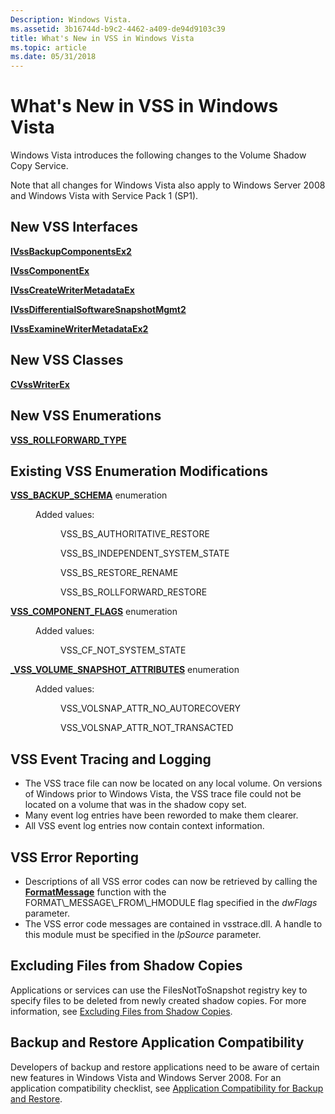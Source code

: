 ```yaml
---
Description: Windows Vista.
ms.assetid: 3b16744d-b9c2-4462-a409-de94d9103c39
title: What's New in VSS in Windows Vista
ms.topic: article
ms.date: 05/31/2018
---
```


# What's New in VSS in Windows Vista

Windows Vista introduces the following changes to the Volume Shadow Copy Service.

Note that all changes for Windows Vista also apply to Windows Server 2008 and Windows Vista with Service Pack 1 (SP1).

## New VSS Interfaces

[**IVssBackupComponentsEx2**](/windows/desktop/api/VsBackup/nl-vsbackup-ivssbackupcomponentsex2)

[**IVssComponentEx**](/windows/desktop/api/VsWriter/nl-vswriter-ivsscomponentex)

[**IVssCreateWriterMetadataEx**](/windows/desktop/api/VsWriter/nl-vswriter-ivsscreatewritermetadataex)

[**IVssDifferentialSoftwareSnapshotMgmt2**](/windows/desktop/api/VsMgmt/nn-vsmgmt-ivssdifferentialsoftwaresnapshotmgmt2)

[**IVssExamineWriterMetadataEx2**](/windows/desktop/api/VsBackup/nl-vsbackup-ivssexaminewritermetadataex2)

## New VSS Classes

[**CVssWriterEx**](/windows/desktop/api/VsWriter/nl-vswriter-cvsswriterex)

## New VSS Enumerations

[**VSS\_ROLLFORWARD\_TYPE**](/windows/desktop/api/Vss/ne-vss-vss_rollforward_type)

## Existing VSS Enumeration Modifications

<dl> <dt>

<span id="VSS_BACKUP_SCHEMA_enumeration"></span><span id="vss_backup_schema_enumeration"></span><span id="VSS_BACKUP_SCHEMA_ENUMERATION"></span>[**VSS\_BACKUP\_SCHEMA**](/windows/desktop/api/Vss/ne-vss-vss_backup_schema) enumeration
</dt> <dd>

<dl> <dt>

<span id="Added_values_"></span><span id="added_values_"></span><span id="ADDED_VALUES_"></span>Added values:
</dt> <dd>

VSS\_BS\_AUTHORITATIVE\_RESTORE

VSS\_BS\_INDEPENDENT\_SYSTEM\_STATE

VSS\_BS\_RESTORE\_RENAME

VSS\_BS\_ROLLFORWARD\_RESTORE

</dd> </dl> </dd> </dl>

<dl> <dt>

<span id="VSS_COMPONENT_FLAGS_enumeration"></span><span id="vss_component_flags_enumeration"></span><span id="VSS_COMPONENT_FLAGS_ENUMERATION"></span>[**VSS\_COMPONENT\_FLAGS**](/windows/desktop/api/VsWriter/ne-vswriter-vss_component_flags) enumeration
</dt> <dd>

<dl> <dt>

<span id="Added_values_"></span><span id="added_values_"></span><span id="ADDED_VALUES_"></span>Added values:
</dt> <dd>

VSS\_CF\_NOT\_SYSTEM\_STATE

</dd> </dl> </dd> </dl>

<dl> <dt>

<span id="_VSS_VOLUME_SNAPSHOT_ATTRIBUTES_enumeration"></span><span id="_vss_volume_snapshot_attributes_enumeration"></span><span id="_VSS_VOLUME_SNAPSHOT_ATTRIBUTES_ENUMERATION"></span>[**\_VSS\_VOLUME\_SNAPSHOT\_ATTRIBUTES**](/windows/desktop/api/Vss/ne-vss-vss_volume_snapshot_attributes) enumeration
</dt> <dd>

<dl> <dt>

<span id="Added_values_"></span><span id="added_values_"></span><span id="ADDED_VALUES_"></span>Added values:
</dt> <dd>

VSS\_VOLSNAP\_ATTR\_NO\_AUTORECOVERY

VSS\_VOLSNAP\_ATTR\_NOT\_TRANSACTED

</dd> </dl> </dd> </dl>

## VSS Event Tracing and Logging

-   The VSS trace file can now be located on any local volume. On versions of Windows prior to Windows Vista, the VSS trace file could not be located on a volume that was in the shadow copy set.
-   Many event log entries have been reworded to make them clearer.
-   All VSS event log entries now contain context information.

## VSS Error Reporting

-   Descriptions of all VSS error codes can now be retrieved by calling the [**FormatMessage**](https://msdn.microsoft.com/en-us/library/ms679351(v=VS.85).aspx) function with the FORMAT\_MESSAGE\_FROM\_HMODULE flag specified in the *dwFlags* parameter.
-   The VSS error code messages are contained in vsstrace.dll. A handle to this module must be specified in the *lpSource* parameter.

## Excluding Files from Shadow Copies

Applications or services can use the FilesNotToSnapshot registry key to specify files to be deleted from newly created shadow copies. For more information, see [Excluding Files from Shadow Copies](excluding-files-from-shadow-copies.md).

## Backup and Restore Application Compatibility

Developers of backup and restore applications need to be aware of certain new features in Windows Vista and Windows Server 2008. For an application compatibility checklist, see [Application Compatibility for Backup and Restore](application-compatibility-for-backup-and-restore.md).

 

 



